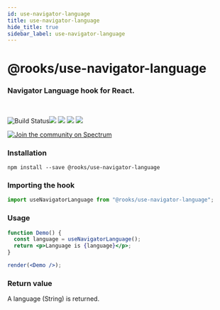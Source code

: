 ```yaml
---
id: use-navigator-language
title: use-navigator-language
hide_title: true
sidebar_label: use-navigator-language
---
```


# @rooks/use-navigator-language

### Navigator Language hook for React.

<br/>

![Build Status](https://github.com/imbhargav5/rooks/workflows/Node%20CI/badge.svg)![](https://img.shields.io/npm/v/@rooks/use-navigator-language/latest.svg) ![](https://img.shields.io/npm/l/@rooks/use-navigator-language.svg) ![](https://img.shields.io/npm/dt/@rooks/use-navigator-language.svg) ![](https://img.shields.io/david/imbhargav5/rooks.svg?path=packages%2Fnavigator-language)

<a href="https://spectrum.chat/rooks"><img src="https://withspectrum.github.io/badge/badge.svg" alt="Join the community on Spectrum"/></a>

### Installation

    npm install --save @rooks/use-navigator-language

### Importing the hook

```javascript
import useNavigatorLanguage from "@rooks/use-navigator-language";
```

### Usage

```jsx
function Demo() {
  const language = useNavigatorLanguage();
  return <p>Language is {language}</p>;
}

render(<Demo />);
```

### Return value

A language (String) is returned.

    